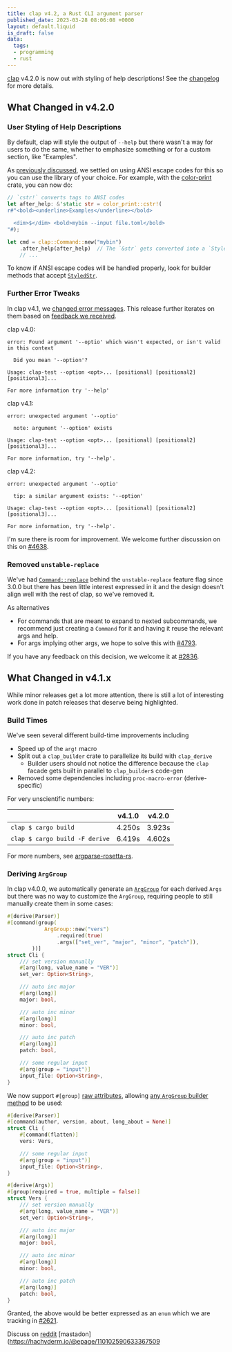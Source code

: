 ```yaml
---
title: clap v4.2, a Rust CLI argument parser
published_date: 2023-03-28 08:06:08 +0000
layout: default.liquid
is_draft: false
data:
  tags:
  - programming
  - rust
---
```

[clap](https://docs.rs/clap/4.2.0/clap/) v4.2.0 is now out with styling of
help descriptions!  See the
[changelog](https://github.com/clap-rs/clap/blob/master/CHANGELOG.md) for more
details.

<!-- more -->

## What Changed in v4.2.0

### User Styling of Help Descriptions

By default, clap will style the output of `--help` but there wasn't a way for
users to do the same, whether to emphasize something or for a custom section,
like "Examples".

As
[previously discussed](https://epage.github.io/blog/2023/03/anstream-simplifying-terminal-styling/),
we settled on using ANSI escape codes for this so you can use the library of
your choice.  For example, with the
[color-print](https://crates.io/crates/color-print) crate, you can now do:
```rust
// `cstr!` converts tags to ANSI codes
let after_help: &'static str = color_print::cstr!(
r#"<bold><underline>Examples</underline></bold>

  <dim>$</dim> <bold>mybin --input file.toml</bold>
"#);

let cmd = clap::Command::new("mybin")
    .after_help(after_help)  // The `&str` gets converted into a `StyledStr`
    // ...
```

To know if ANSI escape codes will be handled properly, look for builder methods that accept 
[`StyledStr`](https://docs.rs/clap/4.2.0/clap/builder/struct.StyledStr.html).

### Further Error Tweaks

In clap v4.1, we
[changed error messages](https://epage.github.io/blog/2023/01/clap-v4-1/).
This release further iterates on them based on
[feedback we received](https://github.com/clap-rs/clap/issues/4638).

clap v4.0:
```
error: Found argument '--optio' which wasn't expected, or isn't valid in this context

  Did you mean '--option'?

Usage: clap-test --option <opt>... [positional] [positional2] [positional3]...

For more information try '--help'
```

clap v4.1:
```
error: unexpected argument '--optio'

  note: argument '--option' exists

Usage: clap-test --option <opt>... [positional] [positional2] [positional3]...

For more information, try '--help'.
```

clap v4.2:
```
error: unexpected argument '--optio'

  tip: a similar argument exists: '--option'

Usage: clap-test --option <opt>... [positional] [positional2] [positional3]...

For more information, try '--help'.
```

I'm sure there is room for improvement.  We welcome further discussion
on this on
[#4638](https://github.com/clap-rs/clap/issues/4638).

### Removed `unstable-replace`

We've had
[`Command::replace`](https://docs.rs/clap/4.1.3/clap/builder/struct.Command.html#method.replace)
behind the `unstable-replace` feature flag since 3.0.0 but there has been little
interest expressed in it and the design doesn't align well with the rest of
clap, so we've removed it.

As alternatives
- For commands that are meant to expand to nexted subcommands, we recommend
  just creating a `Command` for it and having it reuse the relevant args and
  help.
- For args implying other args, we hope to solve this with [#4793](https://github.com/clap-rs/clap/issues/4793).

If you have any feedback on this decision, we welcome it at [#2836](https://github.com/clap-rs/clap/issues/2836).

## What Changed in v4.1.x

While minor releases get a lot more attention, there is still a lot of
interesting work done in patch releases that deserve being highlighted.

### Build Times

We've seen several different build-time improvements including
- Speed up of the `arg!` macro
- Split out a `clap_builder` crate to parallelize its build with `clap_derive`
  - Builder users should not notice the difference because the `clap` facade
    gets built in parallel to `clap_builder`s code-gen
- Removed some dependencies including `proc-macro-error` (derive-specific)

For very unscientific numbers:

|     | v4.1.0 | v4.2.0 |
|-----|--------|--------|
| `clap $ cargo build` | 4.250s | 3.923s |
| `clap $ cargo build -F derive` | 6.419s | 4.602s |

For more numbers, see [argparse-rosetta-rs](https://github.com/rosetta-rs/argparse-rosetta-rs).

### Deriving `ArgGroup`

In clap v4.0.0, we automatically generate an
[`ArgGroup`](https://docs.rs/clap/4.2.0/clap/struct.ArgGroup.html) for each
derived `Args` but there was no way to customize the `ArgGroup`, requiring
people to still manually create them in some cases:
```rust
#[derive(Parser)]
#[command(group(
            ArgGroup::new("vers")
                .required(true)
                .args(["set_ver", "major", "minor", "patch"]),
        ))]
struct Cli {
    /// set version manually
    #[arg(long, value_name = "VER")]
    set_ver: Option<String>,

    /// auto inc major
    #[arg(long)]
    major: bool,

    /// auto inc minor
    #[arg(long)]
    minor: bool,

    /// auto inc patch
    #[arg(long)]
    patch: bool,

    /// some regular input
    #[arg(group = "input")]
    input_file: Option<String>,
}
```

We now support `#[group]`
[raw attributes](https://docs.rs/clap/4.2.0/clap/_derive/index.html#terminology),
allowing
[any `ArgGroup` builder method](https://docs.rs/clap/4.2.0/clap/struct.ArgGroup.html)
to be used:
```rust
#[derive(Parser)]
#[command(author, version, about, long_about = None)]
struct Cli {
    #[command(flatten)]
    vers: Vers,

    /// some regular input
    #[arg(group = "input")]
    input_file: Option<String>,
}

#[derive(Args)]
#[group(required = true, multiple = false)]
struct Vers {
    /// set version manually
    #[arg(long, value_name = "VER")]
    set_ver: Option<String>,

    /// auto inc major
    #[arg(long)]
    major: bool,

    /// auto inc minor
    #[arg(long)]
    minor: bool,

    /// auto inc patch
    #[arg(long)]
    patch: bool,
}
```

Granted, the above would be better expressed as an `enum` which we are tracking
in [#2621](https://github.com/clap-rs/clap/issues/2621).

Discuss on
[reddit](https://www.reddit.com/r/rust/comments/124zoi2/clap_v42_a_rust_cli_argument_parser/?)
[mastadon](https://hachyderm.io/@epage/110102590633367509
